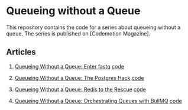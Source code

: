 # Queueing without a Queue

This repository contains the code for a series about queueing without a queue.
The series is published on [Codemotion Magazine].

## Articles

1. [Queueing Without a Queue: Enter fastq]() [code](./fastq)
  
2. [Queueing Without a Queue: The Postgres Hack]() [code](./postgres)

3. [Queueing Without a Queue: Redis to the Rescue]() [code](./bullmq)

4. [Queueing Without a Queue: Orchestrating Queues with BullMQ]() [code](./bullmq-flow)
